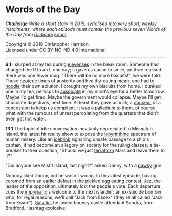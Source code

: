 # Words of the Day

***Challenge**  Write a short story in 2019, serialised into very short,
weekly instalments, where each episode must contain the previous seven
Words of the Day from [Dictionary.com](https://www.dictionary.com).*

Copyright © 2019 Christopher Harrison\
Licensed under CC BY-NC-ND 4.0 International

---

**6.1** I slurped at my tea during
[elevenses](https://www.dictionary.com/wordoftheday/2019/01/03) in the
bleak room. Someone had changed the R to an L one day; it gave us cause
to smile, until we realised there was one fewer mug. "There will be no
more biscuits!", we were told. These
[neoteric](https://www.dictionary.com/wordoftheday/2019/01/02) times of
austerity and healthy-eating meant one had to
[noodle](https://www.dictionary.com/wordoftheday/2019/01/04) their own
solution. I brought my own biscuits from home. I dunked one in my tea,
perhaps to
[auspicate](https://www.dictionary.com/wordoftheday/2019/01/01) in my
mind's eye for a better tomorrow. Maybe I'd get fired. Maybe the
government would collapse. Maybe I'll get chocolate digestives, next
time. At least they gave us milk; a
[douceur](https://www.dictionary.com/wordoftheday/2019/01/05) of a
concession to keep us compliant. It was a
[palladium](https://www.dictionary.com/wordoftheday/2019/01/06) to them,
of course, what with the rumours of unrest percolating from the quarters
that didn't even get hot water.

**13.1** The topic of idle conversation inevitably depreciated to
Mismatch Island, the latest hit reality show to expose the
[labyrinthine](https://www.dictionary.com/wordoftheday/2019/01/08)
spectrum of human misery. Like an
[iceblink](https://www.dictionary.com/wordoftheday/2019/01/12)
signalling unsafe passage to a ship's captain, it had become an allegory
on society for the ruling classes; a tie-breaker to their question,
"Should we just
[terraform](https://www.dictionary.com/wordoftheday/2019/01/11) Mars and
leave them to it?"

"Did anyone see Misfit Island, last night?" asked Danny, with a
[pawky](https://www.dictionary.com/wordoftheday/2019/01/09) grin.

Nobody liked Danny, but he wasn't wrong. In this latest episode, having
[caromed](https://www.dictionary.com/wordoftheday/2019/01/13) from an
earlier defeat in the pickled egg eating contest, Jez, the leader of the
opposition, ultimately lost the people's vote. Each departure cues the
[impresario](https://www.dictionary.com/wordoftheday/2019/01/10)'s
welcome to the next islander: an ex-suicide bomber who, for legal
reasons, we'll call "Jack from Essex" (they're all called "Jack from
Essex"). [Salvific](https://www.dictionary.com/wordoftheday/2019/01/07),
he joined bouncy castle attendant Sandra, from Bradford. Hashtag
explosive!
